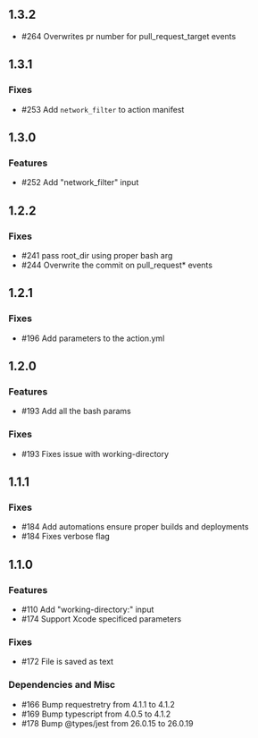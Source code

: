 ## 1.3.2
- #264 Overwrites pr number for pull_request_target events

## 1.3.1

### Fixes
- #253 Add `network_filter` to action manifest

## 1.3.0

### Features
- #252 Add "network_filter" input

## 1.2.2

### Fixes
- #241 pass root_dir using proper bash arg
- #244 Overwrite the commit on pull_request* events

## 1.2.1

### Fixes
- #196 Add parameters to the action.yml

## 1.2.0

### Features
- #193 Add all the bash params

### Fixes
- #193 Fixes issue with working-directory

## 1.1.1

### Fixes
- #184 Add automations ensure proper builds and deployments
- #184 Fixes verbose flag

## 1.1.0

### Features
- #110 Add "working-directory:" input
- #174 Support Xcode specificed parameters

### Fixes
- #172 File is saved as text

### Dependencies and Misc
- #166 Bump requestretry from 4.1.1 to 4.1.2
- #169 Bump typescript from 4.0.5 to 4.1.2
- #178 Bump @types/jest from 26.0.15 to 26.0.19
